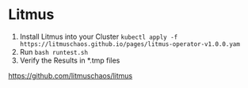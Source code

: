 # Litmus

1) Install Litmus into your Cluster `kubectl apply -f https://litmuschaos.github.io/pages/litmus-operator-v1.0.0.yam`
2) Run `bash runtest.sh`
3) Verify the Results in *.tmp files

https://github.com/litmuschaos/litmus
